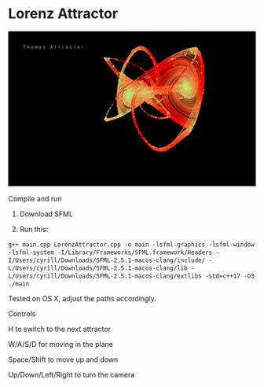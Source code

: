 # Lorenz Attractor

![](img/screenshot.png)

Compile and run

1. Download SFML

2. Run this:

```shell
g++ main.cpp LorenzAttractor.cpp -o main -lsfml-graphics -lsfml-window -lsfml-system -I/Library/Frameworks/SFML.framework/Headers -I/Users/cyrill/Downloads/SFML-2.5.1-macos-clang/include/ -L/Users/cyrill/Downloads/SFML-2.5.1-macos-clang/lib -L/Users/cyrill/Downloads/SFML-2.5.1-macos-clang/extlibs -std=c++17 -O3
./main
```

Tested on OS X, adjust the paths accordingly.

Controls


H to switch to the next attractor

W/A/S/D for moving in the plane 

Space/Shift to move up and down

Up/Down/Left/Right to turn the camera

